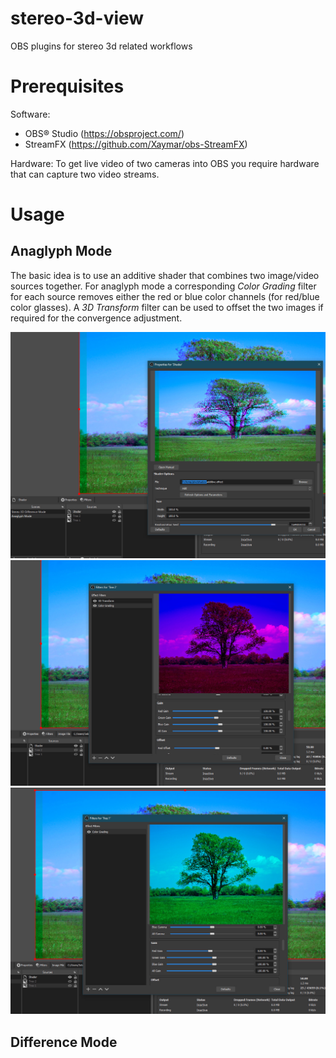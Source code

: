# stereo-3d-view
OBS plugins for stereo 3d related workflows

# Prerequisites 
Software:
* OBS® Studio (https://obsproject.com/)
* StreamFX (https://github.com/Xaymar/obs-StreamFX)

Hardware: 
To get  live video of two cameras into OBS you require hardware that can capture two video streams.

# Usage
## Anaglyph Mode

The basic idea is to use an additive shader that combines two image/video sources together. For anaglyph mode a corresponding *Color Grading* filter for each source removes either the red or blue color channels (for red/blue color glasses). A *3D Transform* filter can be used to offset the two images if required for the convergence adjustment.

![Anaglyph Mode Setup](/documentation/anaglyph01.jpg)
![Anaglyph Mode Setup](/documentation/anaglyph02.jpg)
![Anaglyph Mode Setup](/documentation/anaglyph03.jpg)


## Difference Mode


